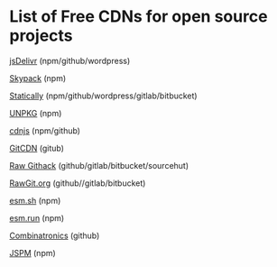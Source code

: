 # List of Free CDNs for open source projects

[jsDelivr](https://www.jsdelivr.com)  (npm/github/wordpress)

[Skypack](https://skypack.dev) (npm)

[Statically](https://statically.io) (npm/github/wordpress/gitlab/bitbucket)

[UNPKG](https://unpkg.com/) (npm)

[cdnjs](https://cdnjs.com) (npm/github)

[GitCDN](https://gitcdn.link) (gitub)

[Raw Githack](https://raw.githack.com) (github/gitlab/bitbucket/sourcehut)

[RawGit.org](https://rawgit.org) (github//gitlab/bitbucket)

[esm.sh](https://esm.sh) (npm)

[esm.run](https://esm.run) (npm)

[Combinatronics](https://www.combinatronics.com) (github)

[JSPM](https://jspm.org) (npm)


